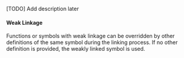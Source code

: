 [TODO] Add description later

#### Weak Linkage
Functions or symbols with weak linkage can be overridden by other definitions of the same symbol during the linking process. If no other definition is provided, the weakly linked symbol is used.
